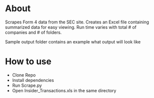 # About
Scrapes Form 4 data from the SEC site. Creates an Excel file containing summarized data for easy viewing. Run time varies with total # of companies and # of folders.


Sample output folder contains an example what output will look like

# How to use 
- Clone Repo
- Install dependencies
- Run Scrape.py
- Open Insider_Transactions.xls in the same directory





